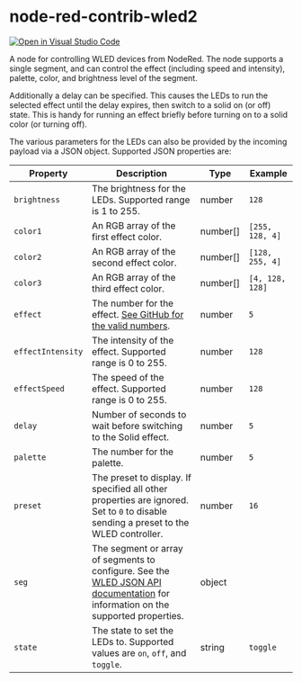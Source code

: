 # node-red-contrib-wled2

[![Open in Visual Studio Code](https://open.vscode.dev/badges/open-in-vscode.svg)](https://open.vscode.dev/danecreekphotography/node-red-contrib-wled2/)

A node for controlling WLED devices from NodeRed. The node supports a single segment, and can control the effect (including speed and intensity), palette,
color, and brightness level of the segment.

Additionally a delay can be specified. This causes the LEDs to run the selected effect until the delay expires, then switch to a solid on (or off) state.
This is handy for running an effect briefly before turning on to a solid color (or turning off).

The various parameters for the LEDs can also be provided by the incoming payload via a JSON object. Supported JSON properties are:

| Property          | Description                                                                                                                                                                                            | Type     | Example         |
| ----------------- | ------------------------------------------------------------------------------------------------------------------------------------------------------------------------------------------------------ | -------- | --------------- |
| `brightness`      | The brightness for the LEDs. Supported range is 1 to 255.                                                                                                                                              | number   | `128`           |
| `color1`          | An RGB array of the first effect color.                                                                                                                                                                | number[] | `[255, 128, 4]` |
| `color2`          | An RGB array of the second effect color.                                                                                                                                                               | number[] | `[128, 255, 4]` |
| `color3`          | An RGB array of the third effect color.                                                                                                                                                                | number[] | `[4, 128, 128]` |
| `effect`          | The number for the effect. [See GitHub for the valid numbers](https://github.com/Aircoookie/WLED/blob/e57d5d86f3416a3c07587739f7e85cb6d09eb15b/wled00/FX.h#L103).                                      | number   | `5`             |
| `effectIntensity` | The intensity of the effect. Supported range is 0 to 255.                                                                                                                                              | number   | `128`           |
| `effectSpeed`     | The speed of the effect. Supported range is 0 to 255.                                                                                                                                                  | number   | `128`           |
| `delay`           | Number of seconds to wait before switching to the Solid effect.                                                                                                                                        | number   | `5`             |
| `palette`         | The number for the palette.                                                                                                                                                                            | number   | `5`             |
| `preset`          | The preset to display. If specified all other properties are ignored. Set to `0` to disable sending a preset to the WLED controller.                                                                   | number   | `16`            |
| `seg`             | The segment or array of segments to configure. See the [WLED JSON API documentation](https://github.com/Aircoookie/WLED/wiki/JSON-API#setting-new-values) for information on the supported properties. | object   |                 |
| `state`           | The state to set the LEDs to. Supported values are `on`, `off`, and `toggle`.                                                                                                                          | string   | `toggle`        |
